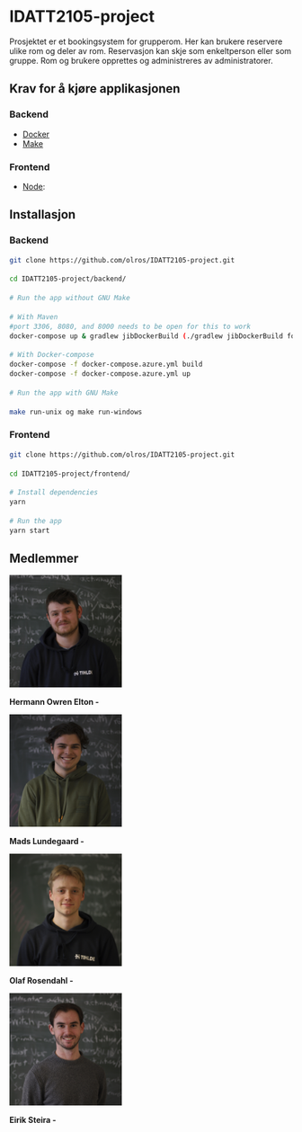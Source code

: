 # IDATT2105-project


Prosjektet er et bookingsystem for grupperom. Her kan brukere reservere ulike rom og deler av rom. Reservasjon kan skje som enkeltperson eller som gruppe. Rom og brukere opprettes og administreres av administratorer.


## Krav for å kjøre applikasjonen
### Backend
- [Docker](https://docs.docker.com/get-docker/)
- [Make](https://www.gnu.org/software/make/) 

### Frontend
- [Node](https://nodejs.org/en/download/):


## Installasjon

### Backend

```bash
git clone https://github.com/olros/IDATT2105-project.git

cd IDATT2105-project/backend/

# Run the app without GNU Make

# With Maven  
#port 3306, 8080, and 8000 needs to be open for this to work
docker-compose up & gradlew jibDockerBuild (./gradlew jibDockerBuild for unix/linux)

# With Docker-compose
docker-compose -f docker-compose.azure.yml build
docker-compose -f docker-compose.azure.yml up

# Run the app with GNU Make

make run-unix og make run-windows

```

### Frontend

```bash
git clone https://github.com/olros/IDATT2105-project.git

cd IDATT2105-project/frontend/

# Install dependencies
yarn 

# Run the app
yarn start
```



## Medlemmer

<img src="assets/Hermann.jpg" width="200">

**Hermann Owren Elton -**


<img src="assets/Mads.jpg" width="200">

**Mads Lundegaard -**

<img src="assets/Olaf.jpg" width="200">

**Olaf Rosendahl -**

<img src="assets/Eirik.jpg" width="200">

**Eirik Steira -**

<br/>
